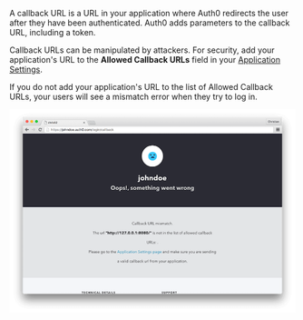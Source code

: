 <!-- markdownlint-disable MD041 -->

A callback URL is a URL in your application where Auth0 redirects the user after they have been authenticated. Auth0 adds parameters to the callback URL, including a token. 

Callback URLs can be manipulated by attackers. For security, add your application's URL to the **Allowed Callback URLs** field in your [Application Settings](${manage_url}/#/applications/${account.clientId}/settings). 

If you do not add your application's URL to the list of Allowed Callback URLs, your users will see a mismatch error when they try to log in.

![Callback error](/media/articles/angularjs/callback_error.png)